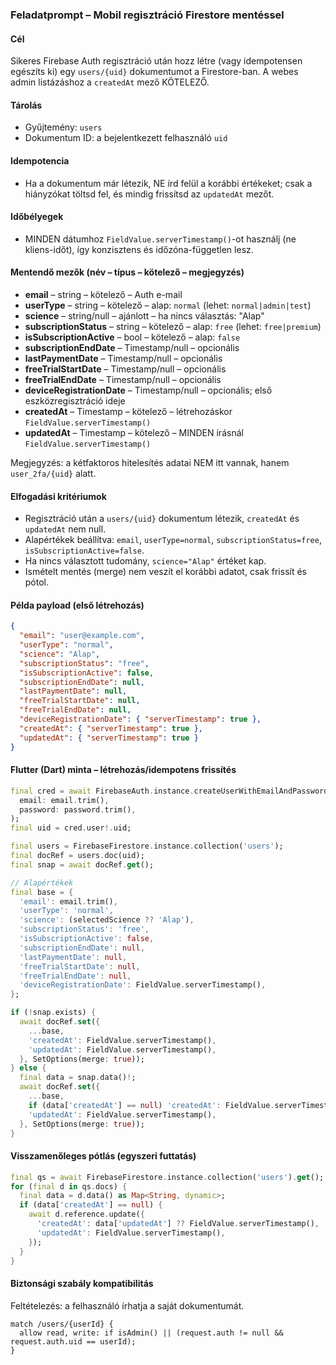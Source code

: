 ### Feladatprompt – Mobil regisztráció Firestore mentéssel

#### Cél
Sikeres Firebase Auth regisztráció után hozz létre (vagy idempotensen egészíts ki) egy `users/{uid}` dokumentumot a Firestore-ban. A webes admin listázáshoz a `createdAt` mező KÖTELEZŐ.

#### Tárolás
- Gyűjtemény: `users`
- Dokumentum ID: a bejelentkezett felhasználó `uid`

#### Idempotencia
- Ha a dokumentum már létezik, NE írd felül a korábbi értékeket; csak a hiányzókat töltsd fel, és mindig frissítsd az `updatedAt` mezőt.

#### Időbélyegek
- MINDEN dátumhoz `FieldValue.serverTimestamp()`-ot használj (ne kliens-időt), így konzisztens és időzóna-független lesz.

#### Mentendő mezők (név – típus – kötelező – megjegyzés)
- **email** – string – kötelező – Auth e-mail
- **userType** – string – kötelező – alap: `normal` (lehet: `normal|admin|test`)
- **science** – string/null – ajánlott – ha nincs választás: "Alap"
- **subscriptionStatus** – string – kötelező – alap: `free` (lehet: `free|premium`)
- **isSubscriptionActive** – bool – kötelező – alap: `false`
- **subscriptionEndDate** – Timestamp/null – opcionális
- **lastPaymentDate** – Timestamp/null – opcionális
- **freeTrialStartDate** – Timestamp/null – opcionális
- **freeTrialEndDate** – Timestamp/null – opcionális
- **deviceRegistrationDate** – Timestamp/null – opcionális; első eszközregisztráció ideje
- **createdAt** – Timestamp – kötelező – létrehozáskor `FieldValue.serverTimestamp()`
- **updatedAt** – Timestamp – kötelező – MINDEN írásnál `FieldValue.serverTimestamp()`

Megjegyzés: a kétfaktoros hitelesítés adatai NEM itt vannak, hanem `user_2fa/{uid}` alatt.

#### Elfogadási kritériumok
- Regisztráció után a `users/{uid}` dokumentum létezik, `createdAt` és `updatedAt` nem null.
- Alapértékek beállítva: `email`, `userType=normal`, `subscriptionStatus=free`, `isSubscriptionActive=false`.
- Ha nincs választott tudomány, `science="Alap"` értéket kap.
- Ismételt mentés (merge) nem veszít el korábbi adatot, csak frissít és pótol.

#### Példa payload (első létrehozás)
```json
{
  "email": "user@example.com",
  "userType": "normal",
  "science": "Alap",
  "subscriptionStatus": "free",
  "isSubscriptionActive": false,
  "subscriptionEndDate": null,
  "lastPaymentDate": null,
  "freeTrialStartDate": null,
  "freeTrialEndDate": null,
  "deviceRegistrationDate": { "serverTimestamp": true },
  "createdAt": { "serverTimestamp": true },
  "updatedAt": { "serverTimestamp": true }
}
```

#### Flutter (Dart) minta – létrehozás/idempotens frissítés
```dart
final cred = await FirebaseAuth.instance.createUserWithEmailAndPassword(
  email: email.trim(),
  password: password.trim(),
);
final uid = cred.user!.uid;

final users = FirebaseFirestore.instance.collection('users');
final docRef = users.doc(uid);
final snap = await docRef.get();

// Alapértékek
final base = {
  'email': email.trim(),
  'userType': 'normal',
  'science': (selectedScience ?? 'Alap'),
  'subscriptionStatus': 'free',
  'isSubscriptionActive': false,
  'subscriptionEndDate': null,
  'lastPaymentDate': null,
  'freeTrialStartDate': null,
  'freeTrialEndDate': null,
  'deviceRegistrationDate': FieldValue.serverTimestamp(),
};

if (!snap.exists) {
  await docRef.set({
    ...base,
    'createdAt': FieldValue.serverTimestamp(),
    'updatedAt': FieldValue.serverTimestamp(),
  }, SetOptions(merge: true));
} else {
  final data = snap.data()!;
  await docRef.set({
    ...base,
    if (data['createdAt'] == null) 'createdAt': FieldValue.serverTimestamp(),
    'updatedAt': FieldValue.serverTimestamp(),
  }, SetOptions(merge: true));
}
```

#### Visszamenőleges pótlás (egyszeri futtatás)
```dart
final qs = await FirebaseFirestore.instance.collection('users').get();
for (final d in qs.docs) {
  final data = d.data() as Map<String, dynamic>;
  if (data['createdAt'] == null) {
    await d.reference.update({
      'createdAt': data['updatedAt'] ?? FieldValue.serverTimestamp(),
      'updatedAt': FieldValue.serverTimestamp(),
    });
  }
}
```

#### Biztonsági szabály kompatibilitás
Feltételezés: a felhasználó írhatja a saját dokumentumát.
```
match /users/{userId} {
  allow read, write: if isAdmin() || (request.auth != null && request.auth.uid == userId);
}
```



















